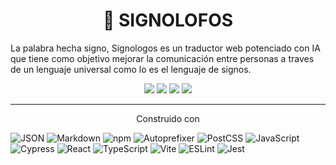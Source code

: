 <h1 align="center">🚀 SIGNOLOFOS</h1>

La palabra hecha signo, Signologos es un traductor web potenciado con IA que tiene como objetivo mejorar la comunicación entre personas a traves de un lenguaje universal como lo es el lenguaje de signos.

<p align="center">
  <img src="https://img.shields.io/github/last-commit/meatbaalzzz/signologos" />
  <img src="https://img.shields.io/badge/today-blue" />
  <img src="https://img.shields.io/badge/typescript-83.7%25-blue" />
  <img src="https://img.shields.io/badge/languages-4-brightgreen" />
</p>

---


<p align="center">
  Construido con
  
<!-- Tecnologías -->
![JSON](https://img.shields.io/badge/JSON-000000?style=for-the-badge&logo=json&logoColor=white)
![Markdown](https://img.shields.io/badge/Markdown-000000?style=for-the-badge&logo=markdown&logoColor=white)
![npm](https://img.shields.io/badge/npm-CB3837?style=for-the-badge&logo=npm&logoColor=white)
![Autoprefixer](https://img.shields.io/badge/Autoprefixer-DD3735?style=for-the-badge&logo=autoprefixer&logoColor=white)
![PostCSS](https://img.shields.io/badge/PostCSS-DD3A0A?style=for-the-badge&logo=postcss&logoColor=white)
![JavaScript](https://img.shields.io/badge/JavaScript-F7DF1E?style=for-the-badge&logo=javascript&logoColor=black)
![Cypress](https://img.shields.io/badge/Cypress-17202C?style=for-the-badge&logo=cypress&logoColor=white)
![React](https://img.shields.io/badge/React-20232A?style=for-the-badge&logo=react&logoColor=61DAFB)
![TypeScript](https://img.shields.io/badge/TypeScript-3178C6?style=for-the-badge&logo=typescript&logoColor=white)
![Vite](https://img.shields.io/badge/Vite-646CFF?style=for-the-badge&logo=vite&logoColor=white)
![ESLint](https://img.shields.io/badge/ESLint-4B32C3?style=for-the-badge&logo=eslint&logoColor=white)
![Jest](https://img.shields.io/badge/Jest-C21325?style=for-the-badge&logo=jest&logoColor=white)

</p>
